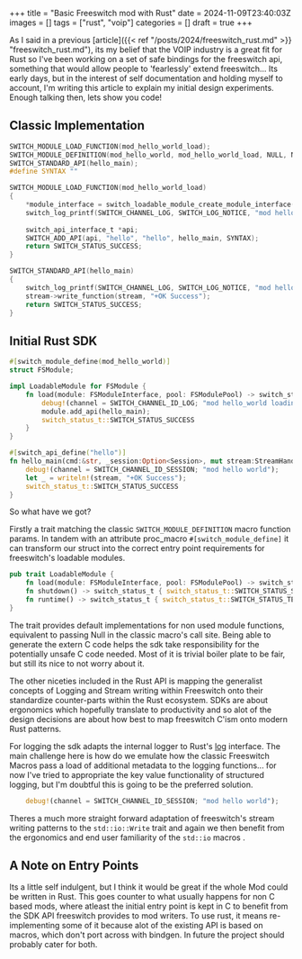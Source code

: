 +++
title = "Basic Freeswitch mod with Rust"
date = 2024-11-09T23:40:03Z
images = []
tags = ["rust", "voip"]
categories = []
draft = true
+++

As I said in a previous [article]({{< ref "/posts/2024/freeswitch_rust.md" >}} "freeswitch_rust.md"), its my belief that the VOIP industry is a great fit for Rust
so I've been working on a set of safe bindings for the freeswitch api, something that would allow people to 'fearlessly' extend freeswitch... 
Its early days, but in the interest of self documentation and holding myself to account, I'm writing this article to explain my initial 
design experiments. Enough talking then, lets show you code!

##  Classic Implementation
```c
SWITCH_MODULE_LOAD_FUNCTION(mod_hello_world_load);
SWITCH_MODULE_DEFINITION(mod_hello_world, mod_hello_world_load, NULL, NULL);
SWITCH_STANDARD_API(hello_main);
#define SYNTAX ""

SWITCH_MODULE_LOAD_FUNCTION(mod_hello_world_load)
{
	*module_interface = switch_loadable_module_create_module_interface(pool, modname);
	switch_log_printf(SWITCH_CHANNEL_LOG, SWITCH_LOG_NOTICE, "mod hello_world loading");
    
    switch_api_interface_t *api;
    SWITCH_ADD_API(api, "hello", "hello", hello_main, SYNTAX);
	return SWITCH_STATUS_SUCCESS;
}

SWITCH_STANDARD_API(hello_main)
{
	switch_log_printf(SWITCH_CHANNEL_LOG, SWITCH_LOG_NOTICE, "mod hello world");
    stream->write_function(stream, "+OK Success");
	return SWITCH_STATUS_SUCCESS;
}
```

##  Initial Rust SDK
```rust
#[switch_module_define(mod_hello_world)]
struct FSModule;

impl LoadableModule for FSModule {
    fn load(module: FSModuleInterface, pool: FSModulePool) -> switch_status_t {
        debug!(channel = SWITCH_CHANNEL_ID_LOG; "mod hello_world loading");
        module.add_api(hello_main);
        switch_status_t::SWITCH_STATUS_SUCCESS
    }
}

#[switch_api_define("hello")]
fn hello_main(cmd:&str, _session:Option<Session>, mut stream:StreamHandle) -> switch_status_t {
    debug!(channel = SWITCH_CHANNEL_ID_SESSION; "mod hello world");
    let _ = writeln!(stream, "+OK Success");
    switch_status_t::SWITCH_STATUS_SUCCESS
}
```

So what have we got?

Firstly a trait matching the classic `SWITCH_MODULE_DEFINITION` macro function params.
In tandem with an attribute proc_macro `#[switch_module_define]` it can transform our struct into the correct entry point requirements for freeswitch's loadable modules. 

```rust
pub trait LoadableModule {
    fn load(module: FSModuleInterface, pool: FSModulePool) -> switch_status_t;
    fn shutdown() -> switch_status_t { switch_status_t::SWITCH_STATUS_SUCCESS }
    fn runtime() -> switch_status_t { switch_status_t::SWITCH_STATUS_TERM }
}
```

The trait provides default implementations for non used module functions, equivalent to passing Null in the classic macro's call site.
Being able to generate the extern C code helps the sdk take responsibility for the potentially unsafe C code needed.
Most of it is trivial boiler plate to be fair, but still its nice to not worry about it.


The other niceties included in the Rust API is mapping the generalist concepts of Logging and Stream writing within Freeswitch onto their standardize counter-parts within the Rust ecosystem. SDKs are about 
ergonomics which hopefully translate to productivity and so alot of the design decisions are about how best to map freeswitch C'ism onto modern Rust patterns. 

For logging the sdk adapts the internal logger to Rust's [log](https://crates.io/crates/log) interface. The main challenge here is how do we emulate how the classic Freeswitch Macros pass a load of additional metadata to the logging functions... for now I've tried to appropriate the key value functionality of structured logging, but I'm doubtful this is going to be the preferred solution.

```rust
    debug!(channel = SWITCH_CHANNEL_ID_SESSION; "mod hello world");
```

Theres a much more straight forward adaptation of freeswitch's stream writing patterns to the `std::io::Write` trait and again we then benefit from the ergonomics and end user familiarity of the `std::io` macros .

## A Note on Entry Points 

Its a little self indulgent, but I think it would be great if the whole Mod could be written in Rust. This goes counter to what usually happens for non C based mods, where atleast the initial entry point
is kept in C to benefit from the SDK API freeswitch provides to mod writers. To use rust, it means re-implementing some of it because alot of the existing API is based on macros, which
don't port across with bindgen. In future the project should probably cater for both.

